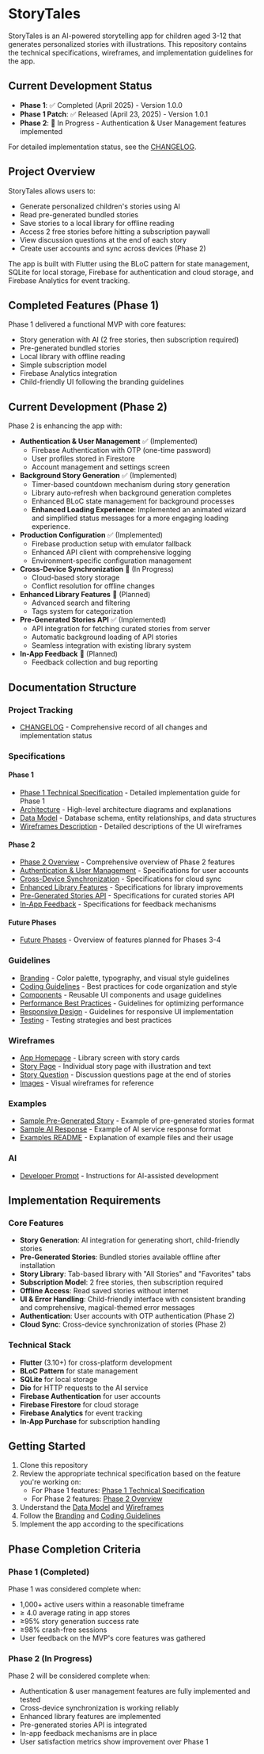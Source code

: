 # StoryTales

StoryTales is an AI-powered storytelling app for children aged 3-12 that generates personalized stories with illustrations. This repository contains the technical specifications, wireframes, and implementation guidelines for the app.

## Current Development Status

- **Phase 1**: ✅ Completed (April 2025) - Version 1.0.0
- **Phase 1 Patch**: ✅ Released (April 23, 2025) - Version 1.0.1
- **Phase 2**: 🚧 In Progress - Authentication & User Management features implemented

For detailed implementation status, see the [CHANGELOG](docs/CHANGELOG.md).

## Project Overview

StoryTales allows users to:
- Generate personalized children's stories using AI
- Read pre-generated bundled stories
- Save stories to a local library for offline reading
- Access 2 free stories before hitting a subscription paywall
- View discussion questions at the end of each story
- Create user accounts and sync across devices (Phase 2)

The app is built with Flutter using the BLoC pattern for state management, SQLite for local storage, Firebase for authentication and cloud storage, and Firebase Analytics for event tracking.

## Completed Features (Phase 1)

Phase 1 delivered a functional MVP with core features:
- Story generation with AI (2 free stories, then subscription required)
- Pre-generated bundled stories
- Local library with offline reading
- Simple subscription model
- Firebase Analytics integration
- Child-friendly UI following the branding guidelines

## Current Development (Phase 2)

Phase 2 is enhancing the app with:
- **Authentication & User Management** ✅ (Implemented)
  - Firebase Authentication with OTP (one-time password)
  - User profiles stored in Firestore
  - Account management and settings screen
- **Background Story Generation** ✅ (Implemented)
  - Timer-based countdown mechanism during story generation
  - Library auto-refresh when background generation completes
  - Enhanced BLoC state management for background processes
  - **Enhanced Loading Experience**: Implemented an animated wizard and simplified status messages for a more engaging loading experience.
- **Production Configuration** ✅ (Implemented)
  - Firebase production setup with emulator fallback
  - Enhanced API client with comprehensive logging
  - Environment-specific configuration management
- **Cross-Device Synchronization** 🚧 (In Progress)
  - Cloud-based story storage
  - Conflict resolution for offline changes
- **Enhanced Library Features** 📅 (Planned)
  - Advanced search and filtering
  - Tags system for categorization
- **Pre-Generated Stories API** ✅ (Implemented)
  - API integration for fetching curated stories from server
  - Automatic background loading of API stories
  - Seamless integration with existing library system
- **In-App Feedback** 📅 (Planned)
  - Feedback collection and bug reporting

## Documentation Structure

### Project Tracking

- [CHANGELOG](docs/CHANGELOG.md) - Comprehensive record of all changes and implementation status

### Specifications

#### Phase 1
- [Phase 1 Technical Specification](docs/specification/phase-one-technical-specification.md) - Detailed implementation guide for Phase 1
- [Architecture](docs/specification/architecture.md) - High-level architecture diagrams and explanations
- [Data Model](docs/specification/data-model.md) - Database schema, entity relationships, and data structures
- [Wireframes Description](docs/specification/wireframes-description.md) - Detailed descriptions of the UI wireframes

#### Phase 2
- [Phase 2 Overview](docs/specification/phase-two/overview.md) - Comprehensive overview of Phase 2 features
- [Authentication & User Management](docs/specification/phase-two/authentication-user-management.md) - Specifications for user accounts
- [Cross-Device Synchronization](docs/specification/phase-two/cross-device-synchronization.md) - Specifications for cloud sync
- [Enhanced Library Features](docs/specification/phase-two/enhanced-library-features.md) - Specifications for library improvements
- [Pre-Generated Stories API](docs/specification/phase-two/pre-generated-stories-api.md) - Specifications for curated stories API
- [In-App Feedback](docs/specification/phase-two/in-app-feedback.md) - Specifications for feedback mechanisms

#### Future Phases
- [Future Phases](docs/specification/future-phases.md) - Overview of features planned for Phases 3-4

### Guidelines

- [Branding](docs/guidelines/branding.md) - Color palette, typography, and visual style guidelines
- [Coding Guidelines](docs/guidelines/coding-guidelines.md) - Best practices for code organization and style
- [Components](docs/guidelines/components.md) - Reusable UI components and usage guidelines
- [Performance Best Practices](docs/guidelines/performance-best-practices.md) - Guidelines for optimizing performance
- [Responsive Design](docs/guidelines/responsive-design.md) - Guidelines for responsive UI implementation
- [Testing](docs/guidelines/testing.md) - Testing strategies and best practices

### Wireframes

- [App Homepage](wireframes/app-homepage.txt) - Library screen with story cards
- [Story Page](wireframes/story-page.txt) - Individual story page with illustration and text
- [Story Question](wireframes/story-question.txt) - Discussion questions page at the end of stories
- [Images](wireframes/images/) - Visual wireframes for reference

### Examples

- [Sample Pre-Generated Story](docs/examples/sample-pre-generated-story.json) - Example of pre-generated stories format
- [Sample AI Response](docs/examples/sample-ai-response.json) - Example of AI service response format
- [Examples README](docs/examples/README.md) - Explanation of example files and their usage

### AI

- [Developer Prompt](docs/ai/developer-prompt.md) - Instructions for AI-assisted development

## Implementation Requirements

### Core Features

- **Story Generation**: AI integration for generating short, child-friendly stories
- **Pre-Generated Stories**: Bundled stories available offline after installation
- **Story Library**: Tab-based library with "All Stories" and "Favorites" tabs
- **Subscription Model**: 2 free stories, then subscription required
- **Offline Access**: Read saved stories without internet
- **UI & Error Handling**: Child-friendly interface with consistent branding and comprehensive, magical-themed error messages
- **Authentication**: User accounts with OTP authentication (Phase 2)
- **Cloud Sync**: Cross-device synchronization of stories (Phase 2)

### Technical Stack

- **Flutter** (3.10+) for cross-platform development
- **BLoC Pattern** for state management
- **SQLite** for local storage
- **Dio** for HTTP requests to the AI service
- **Firebase Authentication** for user accounts
- **Firebase Firestore** for cloud storage
- **Firebase Analytics** for event tracking
- **In-App Purchase** for subscription handling

## Getting Started

1. Clone this repository
2. Review the appropriate technical specification based on the feature you're working on:
   - For Phase 1 features: [Phase 1 Technical Specification](docs/specification/phase-one-technical-specification.md)
   - For Phase 2 features: [Phase 2 Overview](docs/specification/phase-two/overview.md)
3. Understand the [Data Model](docs/specification/data-model.md) and [Wireframes](docs/specification/wireframes-description.md)
4. Follow the [Branding](docs/guidelines/branding.md) and [Coding Guidelines](docs/guidelines/coding-guidelines.md)
5. Implement the app according to the specifications

## Phase Completion Criteria

### Phase 1 (Completed)

Phase 1 was considered complete when:
- 1,000+ active users within a reasonable timeframe
- ≥ 4.0 average rating in app stores
- ≥95% story generation success rate
- ≥98% crash-free sessions
- User feedback on the MVP's core features was gathered

### Phase 2 (In Progress)

Phase 2 will be considered complete when:
- Authentication & user management features are fully implemented and tested
- Cross-device synchronization is working reliably
- Enhanced library features are implemented
- Pre-generated stories API is integrated
- In-app feedback mechanisms are in place
- User satisfaction metrics show improvement over Phase 1
